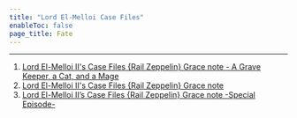 ```yaml
---
title: "Lord El-Melloi Case Files"
enableToc: false
page_title: Fate
---
```

***
1. <a href="https://anilist.co/anime/106862/Lord-ElMelloi-IIs-Case-Files-Rail-Zeppelin-Grace-note--A-Grave-Keeper-a-Cat-and-a-Mage/" target="_blank" rel="noopener"><span>Lord El-Melloi II's Case Files {Rail Zeppelin} Grace note - A Grave Keeper, a Cat, and a Mage</span> </a>
2. <a href="https://anilist.co/anime/106918/Lord-ElMelloi-IIs-Case-Files-Rail-Zeppelin-Grace-note/" target="_blank" rel="noopener"><span>Lord El-Melloi II's Case Files {Rail Zeppelin} Grace note</span> </a>
3. <a href="https://anilist.co/anime/136344/Lord-ElMelloi-IIs-Case-Files-Rail-Zeppelin-Grace-note-Special-Episode/" target="_blank" rel="noopener"><span>Lord El-Melloi II’s Case Files {Rail Zeppelin} Grace note -Special Episode-</span> </a>



